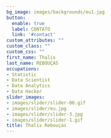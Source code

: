 ```yaml
---
bg_image: images/backgrounds/eu1.jpg
button:
  enable: true
  label: CONTATO
  link: '#contact'
custom_attributes: ""
custom_class: ""
custom_css: ""
first_name: Thalis
last_name: REBOUÇAS
occupations:
- Statistic
- Data Scientist
- Data Analytics
- Data Hacker
slider_images:
- images/slider/slider-00.gif
- images/slider/eu.jpg
- images/slider/slider-3.jpg
- images/slider/slider-1.gif
title: Thalis Rebouças
---
```

